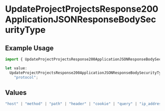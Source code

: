 # UpdateProjectProjectsResponse200ApplicationJSONResponseBodySecurityType

## Example Usage

```typescript
import { UpdateProjectProjectsResponse200ApplicationJSONResponseBodySecurityType } from "@vercel/sdk/models/operations";

let value:
  UpdateProjectProjectsResponse200ApplicationJSONResponseBodySecurityType =
    "protocol";
```

## Values

```typescript
"host" | "method" | "path" | "header" | "cookie" | "query" | "ip_address" | "protocol" | "scheme" | "environment" | "region"
```